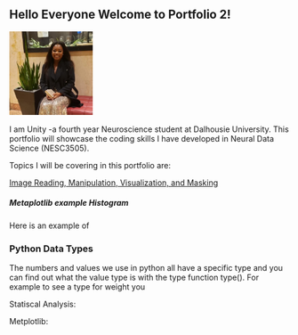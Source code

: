 ## Hello Everyone Welcome to Portfolio 2!


<img src = "125075284_10225012184590716_8293133638532373443_n.jpg" width=150>


I am Unity -a fourth year Neuroscience student at Dalhousie University. This portfolio will showcase the coding skills I have developed in Neural Data Science (NESC3505). 

Topics I will be covering in this portfolio are:

[Image Reading, Manipulation, Visualization, and Masking](image_manipulation.md)

##### Metaplotlib example Histogram

Here is an example of 





### Python Data Types

The numbers and values we use in python all have a specific type and you can find out what the value type is with the type function type(). For example to see a type for weight you  

Statiscal Analysis:

Metplotlib:
